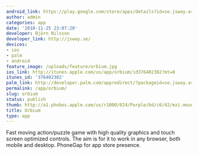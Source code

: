 ```yaml
---
android_link: https://play.google.com/store/apps/details?id=se.jsway.orbium
author: admin
categories: app
date: '2010-11-25 23:07:20'
developer: Björn Nilsson
developer_link: http://jsway.se/
devices: 
- ios
- palm
- android
feature_image: /uploads/feature/orbium.jpg
ios_link: http://itunes.apple.com/us/app/orbium/id376402382?mt=8
itunes_id: '376402382'
palm_link: http://developer.palm.com/appredirect/?packageid=se.jsway.orbium
permalink: /app/orbium/
slug: orbium
status: publish
thumb: http://a1.phobos.apple.com/us/r1000/024/Purple/bd/c6/42/mzi.moudjrng.175x175-75.jpg
title: Orbium
type: app
---
```


Fast moving action/puzzle game with high quality graphics and touch screen optimized controls. The aim is for it to work in any browser, both mobile and desktop. PhoneGap for app store presence.